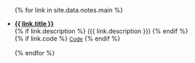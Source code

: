 <div class="expository notes">
<ul style="margin-left:-20px">

{% for link in site.data.notes.main %}

<li style="margin-bottom:1rem">
  <div class="col-sm-9">
    <div class="title"><a href="{{ link.pdf }}"><b>{{ link.title }}</b></a></div>
    <div class="description">
    {% if link.description %} 
    ({{ link.description }})
    {% endif %}
    </div>
    <div class="links">
      {% if link.code %} 
      <a href="{{ link.code }}" class="button" style="font-size:12px;">Code</a>
      {% endif %}
    </div>
  </div>
</li>

{% endfor %}

</ul>
</div>
